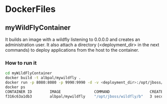 # DockerFiles

## myWildFlyContainer
It builds an image with a wildfly listening to 0.0.0.0 and creates an administration user. It also attach a directory (<deployment_dir> in the next commands) to deploy applications from the host to the container.

### How to run it
```bash
cd myWildFlyContainer
docker build -t albpal/mywildfly .
docker run -p 8080:8080 -p 9990:9990 -d -v <deployment_dir>:/opt/jboss/wildfly/standalone/deployments/:rw albpal/mywildfly
docker ps
CONTAINER ID        IMAGE               COMMAND                  CREATED             STATUS              PORTS                                            NAMES
f316c63a1db3        albpal/mywildfly    "/opt/jboss/wildfly/b"   3 seconds ago       Up 2 seconds        0.0.0.0:8080->8080/tcp, 0.0.0.0:9990->9990/tcp   prickly_euler
```
